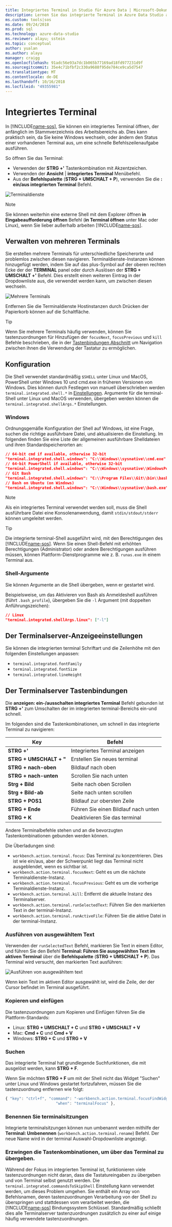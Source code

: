 ```yaml
---
title: Integriertes Terminal in Studio für Azure Data | Microsoft-Dokumentation
description: Lernen Sie das integrierte Terminal in Azure Data Studio aus.
ms.custom: tools|sos
ms.date: 09/24/2018
ms.prod: sql
ms.technology: azure-data-studio
ms.reviewer: alayu; sstein
ms.topic: conceptual
author: yualan
ms.author: alayu
manager: craigg
ms.openlocfilehash: 91adc56e93a7dc1b065b77169ad18fd977231d9f
ms.sourcegitcommit: 35e4c71bfbf2c330a9688f95de784ce9ca5d7547
ms.translationtype: MT
ms.contentlocale: de-DE
ms.lasthandoff: 10/16/2018
ms.locfileid: "49355981"
---
```

# <a name="integrated-terminal"></a>Integriertes Terminal

In [!INCLUDE[name-sos](../includes/name-sos-short.md)], Sie können ein integriertes Terminal öffnen, der anfänglich im Stammverzeichnis des Arbeitsbereichs ab. Dies kann praktisch sein, da Sie keine Windows wechseln, oder ändern den Status einer vorhandenen Terminal aus, um eine schnelle Befehlszeilenaufgabe ausführen.

So öffnen Sie das Terminal:

* Verwenden der **STRG +'** Tastenkombination mit Akzentzeichen.
* Verwenden der **Ansicht** | **integriertes Terminal** Menübefehl.
* Aus der **Befehlspalette** (**STRG + UMSCHALT + P**), verwenden Sie die **: ein/aus integrierten Terminal** Befehl.

![Terminaldienste](media/integrated-terminal/terminal-screen.png)

> [!NOTE]
> Sie können weiterhin eine externe Shell mit dem Explorer öffnen **in Eingabeaufforderung öffnen** Befehl (**in Terminal öffnen** unter Mac oder Linux), wenn Sie lieber außerhalb arbeiten [!INCLUDE[name-sos](../includes/name-sos-short.md)].

## <a name="managing-multiple-terminals"></a>Verwalten von mehreren Terminals

Sie erstellen mehrere Terminals für unterschiedliche Speicherorte und problemlos zwischen diesen navigieren. Terminaldienste-Instanzen können hinzugefügt werden, indem Sie auf das plus-Symbol auf der oberen rechten Ecke der der **TERMINAL** panel oder durch Auslösen der **STRG + UMSCHALT +'** Befehl. Dies erstellt einen weiteren Eintrag in der Dropdownliste aus, die verwendet werden kann, um zwischen diesen wechseln.

![Mehrere Terminals](media/integrated-terminal/terminal-multiple-instances.png)

Entfernen Sie die Terminaldienste Hostinstanzen durch Drücken der Papierkorb können auf die Schaltfläche.

> [!TIP]
> Wenn Sie mehrere Terminals häufig verwenden, können Sie tastenzuordnungen für Hinzufügen der `focusNext`, `focusPrevious` und `kill` Befehle beschrieben, die in der [Tastenbindungen Abschnitt](#key-bindings) um Navigation zwischen ihnen die Verwendung der Tastatur zu ermöglichen.

## <a name="configuration"></a>Konfiguration

Die Shell verwendet standardmäßig `$SHELL` unter Linux und MacOS, PowerShell unter Windows 10 und cmd.exe in früheren Versionen von Windows. Dies können durch Festlegen von manuell überschrieben werden `terminal.integrated.shell.*` in [Einstellungen](settings.md). Argumente für die terminal-Shell unter Linux und MacOS verwenden, übergeben werden können die `terminal.integrated.shellArgs.*` Einstellungen.

### <a name="windows"></a>Windows

Ordnungsgemäße Konfiguration der Shell auf Windows, ist eine Frage, suchen die richtige ausführbare Datei, und aktualisieren die Einstellung. Im folgenden finden Sie eine Liste der allgemeinen ausführbare Shelldateien und ihren Standardspeicherorten an:

```json
// 64-bit cmd if available, otherwise 32-bit
"terminal.integrated.shell.windows": "C:\\Windows\\sysnative\\cmd.exe"
// 64-bit PowerShell if available, otherwise 32-bit
"terminal.integrated.shell.windows": "C:\\Windows\\sysnative\\WindowsPowerShell\\v1.0\\powershell.exe"
// Git Bash
"terminal.integrated.shell.windows": "C:\\Program Files\\Git\\bin\\bash.exe"
// Bash on Ubuntu (on Windows)
"terminal.integrated.shell.windows": "C:\\Windows\\sysnative\\bash.exe"
```

> [!NOTE]
> Als ein integriertes Terminal verwendet werden soll, muss die Shell ausführbare Datei eine Konsolenanwendung, damit `stdin/stdout/stderr` können umgeleitet werden.

> [!TIP]
> Die integrierte terminal-Shell ausgeführt wird, mit den Berechtigungen des [!INCLUDE[name-sos](../includes/name-sos-short.md)]. Wenn Sie einen Shell-Befehl mit erhöhten Berechtigungen (Administrator) oder andere Berechtigungen ausführen müssen, können Plattform-Dienstprogramme wie z. B. `runas.exe` in einem Terminal aus.

### <a name="shell-arguments"></a>Shell-Argumente

Sie können Argumente an die Shell übergeben, wenn er gestartet wird.

Beispielsweise, um das Aktivieren von Bash als Anmeldeshell ausführen (führt `.bash_profile`), übergeben Sie die `-l` Argument (mit doppelten Anführungszeichen):

```json
// Linux
"terminal.integrated.shellArgs.linux": ["-l"]
```

## <a name="terminal-display-settings"></a>Der Terminalserver-Anzeigeeinstellungen

Sie können die integrierten terminal Schriftart und die Zeilenhöhe mit den folgenden Einstellungen anpassen:

* `terminal.integrated.fontFamily`
* `terminal.integrated.fontSize`
* `terminal.integrated.lineHeight`

## <a id="key-bindings"></a>Der Terminalserver Tastenbindungen

Die **anzeigen: ein-/ausschalten integriertes Terminal** Befehl gebunden ist **STRG +'** zum Umschalten der im integrierten terminal-Bereichs ein-und schnell.

Im folgenden sind die Tastenkombinationen, um schnell in das integrierte Terminal zu navigieren:

Key|Befehl
---|---
**STRG +'**|Integriertes Terminal anzeigen
**STRG + UMSCHALT + "**|Erstellen Sie neues terminal
**STRG + nach-oben**|Bildlauf nach oben
**STRG + nach-unten**|Scrollen Sie nach unten
**Strg + Bild**|Seite nach oben Scrollen
**Strg + Bild-ab**|Seite nach unten scrollen
**STRG + POS1**|Bildlauf zur obersten Zeile
**STRG + Ende**|Führen Sie einen Bildlauf nach unten
**STRG + K**|Deaktivieren Sie das terminal

Andere Terminalbefehle stehen und an die bevorzugten Tastenkombinationen gebunden werden können.

Die Überladungen sind:

* `workbench.action.terminal.focus`: Das Terminal zu konzentrieren. Dies ist wie ein/aus, aber der Schwerpunkt liegt das Terminal nicht ausgeblendet, wenn es sichtbar ist.
* `workbench.action.terminal.focusNext`: Geht es um die nächste Terminaldienste-Instanz.
* `workbench.action.terminal.focusPrevious`: Geht es um die vorherige Terminaldienste-Instanz.
* `workbench.action.terminal.kill`: Entfernt die aktuelle Instanz des Terminalserver.
* `workbench.action.terminal.runSelectedText`: Führen Sie den markierten Text in der terminal-Instanz.
* `workbench.action.terminal.runActiveFile`: Führen Sie die aktive Datei in der terminal-Instanz.

### <a name="run-selected-text"></a>Ausführen von ausgewähltem Text

Verwenden der `runSelectedText` Befehl, markieren Sie Text in einem Editor, und führen Sie den Befehl **Terminal: Führen Sie ausgewählten Text im aktiven Terminal** über die **Befehlspalette** (**STRG + UMSCHALT + P**). Das Terminal wird versucht, den markierten Text ausführen:

![Ausführen von ausgewähltem text](media/integrated-terminal/terminal_run_selected.png)

Wenn kein Text im aktiven Editor ausgewählt ist, wird die Zeile, der der Cursor befindet im Terminal ausgeführt.

### <a name="copy--paste"></a>Kopieren und einfügen

Die tastenzuordnungen zum Kopieren und Einfügen führen Sie die Plattform-Standards:

* Linux: **STRG + UMSCHALT + C** und **STRG + UMSCHALT + V**
* Mac: **Cmd + C** und **Cmd + V**
* Windows: **STRG + C** und **STRG + V**

### <a name="find"></a>Suchen

Das integrierte Terminal hat grundlegende Suchfunktionen, die mit ausgelöst werden, kann **STRG + F**.

Wenn Sie möchten **STRG + F** um mit der Shell nicht das Widget "Suchen" unter Linux und Windows gestartet fortzufahren, müssen Sie die tastenzuordnung entfernen wie folgt:

```js
{ "key": "ctrl+f", "command": "-workbench.action.terminal.focusFindWidget",
                      "when": "terminalFocus" },
```

### <a name="rename-terminal-sessions"></a>Benennen Sie terminalsitzungen

Integrierte terminalsitzungen können nun umbenannt werden mithilfe der **Terminal: Umbenennen** (`workbench.action.terminal.rename`) Befehl. Der neue Name wird in der terminal Auswahl-Dropdownliste angezeigt.

### <a name="forcing-key-bindings-to-pass-through-the-terminal"></a>Erzwingen die Tastenkombinationen, um über das Terminal zu übergeben.

Während der Fokus im integrierten Terminal ist, funktionieren viele tastenzuordnungen nicht daran, dass die Tastatureingaben zu übergeben und von Terminal selbst genutzt werden. Die `terminal.integrated.commandsToSkipShell` Einstellung kann verwendet werden, um dieses Problem umgehen. Sie enthält ein Array von Befehlsnamen, deren tastenzuordnungen Verarbeitung von der Shell zu überspringen und stattdessen vom verarbeitet werden, die [!INCLUDE[name-sos](../includes/name-sos-short.md)] Bindungssystem Schlüssel. Standardmäßig schließt dies alle Terminalserver tastenzuordnungen zusätzlich zu einer auf einige häufig verwendete tastenzuordnungen.

